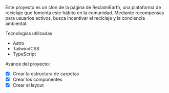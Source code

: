 Este proyecto es un clon de la página de ReclaimEarth,
una plataforma de reciclaje que fomenta este hábito en la comunidad.
Mediante recompensas para usuarios activos, busca incentivar el reciclaje y
la conciencia ambiental.

Tecnologías utilizadas
- Astro
- TailwindCSS
- TypeScript

Avance del proyecto:
- [x] Crear la estructura de carpetas
- [x] Crear los componentes
- [x] Crear el layout